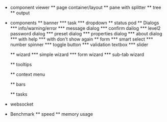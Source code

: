 * component viewer
    ** page container/layout
    ** pane with splitter
    ** tree
    ** output

* components
    ** banner
        *** task
        *** dropdown
    ** status pod
    ** Dialogs
        *** info/warning/error
        *** message dialog
        *** confirm dailog
        *** level2 password dialog
        *** preset dialog
        *** properties dialog
        *** about dialog
        *** with help
        *** with don't show again
    ** form
        *** smart select
        *** number spinner
        *** toggle button
        *** validation textbox
        *** slider

    ** wizard
        *** simple wizard
        *** form wizard
        *** sub-tab wizard
    
    ** tooltips

    ** context menu

    ** bars

    ** tasks

* websocket

* Benchmark
    ** speed
    ** memory usage
